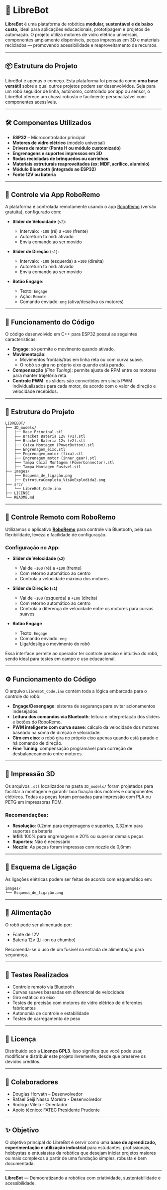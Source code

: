 
# 🤖 LibreBot

**LibreBot** é uma plataforma de robótica **modular, sustentável e de baixo custo**, ideal para aplicações educacionais, prototipagem e projetos de automação. O projeto utiliza motores de vidro elétrico universais, componentes amplamente disponíveis, peças impressas em 3D e materiais reciclados — promovendo acessibilidade e reaproveitamento de recursos.

---

## 📦 Estrutura do Projeto


LibreBot é apenas o começo. Esta plataforma foi pensada como **uma base versátil** sobre a qual outros projetos podem ser desenvolvidos. Seja para um robô seguidor de linha, autônomo, controlado por app ou sensor, o LibreBot oferece um chassi robusto e facilmente personalizável com componentes acessíveis.

---

## 🛠️ Componentes Utilizados

- **ESP32** – Microcontrolador principal
- **Motores de vidro elétrico** (modelo universal)
- **Drivers de motor (Ponte H ou módulo customizado)**
- **Engrenagens e suportes impressos em 3D**
- **Rodas recicladas de brinquedos ou carrinhos**
- **Materiais estruturais reaproveitados (ex: MDF, acrílico, alumínio)**
- **Módulo Bluetooth (integrado ao ESP32)**
- **Fonte 12V ou bateria**

---

## 📱 Controle via App RoboRemo

A plataforma é controlada remotamente usando o app [RoboRemo](https://roboremo.app/) (versão gratuita), configurado com:

- **Slider de Velocidade** (`s2`):  
  - Intervalo: `-100` (ré) a `+100` (frente)  
  - Autoreturn to mid: ativado  
  - Envia comando ao ser movido  

- **Slider de Direção** (`s1`):  
  - Intervalo: `-100` (esquerda) a `+100` (direita)  
  - Autoreturn to mid: ativado  
  - Envia comando ao ser movido  

- **Botão Engage**:  
  - Texto: `Engage`  
  - Ação: `Remote`  
  - Comando enviado: `eng` (ativa/desativa os motores)

---

## 🧠 Funcionamento do Código

O código desenvolvido em C++ para ESP32 possui as seguintes características:

- **Engage**: só permite o movimento quando ativado.
- **Movimentação**:
  - Movimentos frontais/tras em linha reta ou com curva suave.
  - O robô só gira no próprio eixo quando está parado.
- **Compensação** (*Fine Tuning*): permite ajuste de RPM entre os motores para manter trajetória reta.
- **Controle PWM**: os sliders são convertidos em sinais PWM individualizados para cada motor, de acordo com o valor de direção e velocidade recebidos.

---

## 🧩 Estrutura do Projeto

```
LIBREBOT/
├── 3D_models/
│   ├── Base Principal.stl
│   ├── Bracket Bateria 12v (v1).stl
│   ├── Bracket Bateria 12v (v2).stl
│   ├── Caixa Montagem (PowerButton).stl
│   ├── Engrenagem_eixo.stl
│   ├── Engrenagem_motor (fixa).stl
│   ├── Engrenagem_motor (inner_gear).stl
│   ├── Tampa Caixa Montagem (PowerConnector).stl
│   ├── Tampa Montagem Fusível.stl
├── images/
│   ├── Esquema_de_ligação.png
│   ├── EstruturaCompleta_VisãoExplodida2.png
├── src/
│   └── LibreBot_Code.ino
├── LICENSE
└── README.md
```

---

## 📱 Controle Remoto com RoboRemo

Utilizamos o aplicativo **[RoboRemo](https://roboremo.app/)** para controle via Bluetooth, pela sua flexibilidade, leveza e facilidade de configuração.

### Configuração no App:

- **Slider de Velocidade (`s2`)**  
  - Vai de `-100` (ré) a `+100` (frente)  
  - Com retorno automático ao centro  
  - Controla a velocidade máxima dos motores  

- **Slider de Direção (`s1`)**  
  - Vai de `-100` (esquerda) a `+100` (direita)  
  - Com retorno automático ao centro  
  - Controla a diferença de velocidade entre os motores para curvas suaves  

- **Botão Engage**  
  - Texto: `Engage`  
  - Comando enviado: `eng`  
  - Liga/desliga o movimento do robô

Essa interface permite ao operador ter controle preciso e intuitivo do robô, sendo ideal para testes em campo e uso educacional.

---

## ⚙️ Funcionamento do Código

O arquivo `LibreBot_Code.ino` contém toda a lógica embarcada para o controle do robô:

- **Engage/Desengage**: sistema de segurança para evitar acionamentos indesejados.
- **Leitura dos comandos via Bluetooth**: leitura e interpretação dos sliders e botões do RoboRemo.
- **PWM inteligente com curva suave**: cálculo da velocidade dos motores baseado na soma de direção e velocidade.
- **Giro em eixo**: o robô gira no próprio eixo apenas quando está parado e há comando de direção.
- **Fine Tuning**: compensação programável para correção de desbalanceamento entre motores.

---

## 🧩 Impressão 3D

Os arquivos `.stl` localizados na pasta `3D_models/` foram projetados para facilitar a montagem e garantir boa fixação dos motores e componentes elétricos. Todas as peças foram pensadas para impressão com PLA ou PETG em impressoras FDM.

### Recomendações:
- **Resolução**: 0.2mm para engrenagens e suportes, 0,32mm para suportes da bateria
- **Infill**: 100% para engrenagens e 20% ou superior demais peças
- **Suportes**: Não é necessário
- **Nozzle**: As peças foram impressas com nozzle de 0,6mm

---

## 🔌 Esquema de Ligação

As ligações elétricas podem ser feitas de acordo com esquemático em:

```
images/
└── Esquema_de_ligação.png
```

---

## 🔋 Alimentação

O robô pode ser alimentado por:
- Fonte de 12V
- Bateria 12v (Li-ion ou chumbo)

Recomenda-se o uso de um fusível na entrada de alimentação para segurança.

---

## 🧪 Testes Realizados

- Controle remoto via Bluetooth
- Curvas suaves baseadas em diferencial de velocidade
- Giro estático no eixo
- Testes de precisão com motores de vidro elétrico de diferentes fabricantes
- Autonomia de controle e estabilidade
- Testes de carregamento de peso

---

## 📘 Licença

Distribuído sob a **Licença GPL3**. Isso significa que você pode usar, modificar e distribuir este projeto livremente, desde que preserve os devidos créditos.

---

## 👥 Colaboradores

- Douglas Horvath – Desenvolvedor  
- Rafael Seiji Nasso Moreira - Desenvolvedor 
- Rodrigo Vilela - Orientador
- Apoio técnico: FATEC Presidente Prudente  

---

## ✨ Objetivo

O objetivo principal do LibreBot é servir como uma **base de aprendizado, experimentação e utilização industrial** para estudantes, profissionais, hobbystas e entusiastas da robótica que desejam iniciar projetos maiores ou mais complexos a partir de uma fundação simples, robusta e bem documentada.

---

**LibreBot** — Democratizando a robótica com criatividade, sustentabilidade e acessibilidade.
